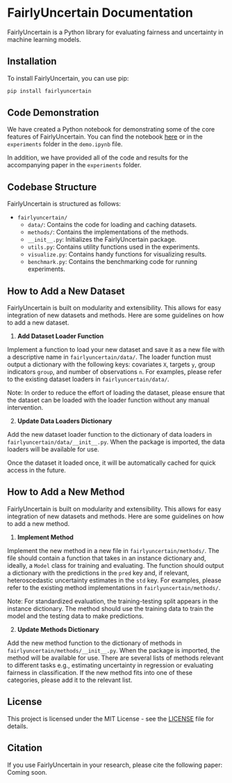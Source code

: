 # FairlyUncertain Documentation

FairlyUncertain is a Python library for evaluating fairness and uncertainty in machine learning models. 

## Installation

To install FairlyUncertain, you can use pip:

```bash
pip install fairlyuncertain
```

## Code Demonstration

We have created a Python notebook for demonstrating some of the core features of FairlyUncertain. You can find the notebook [here](https://colab.research.google.com/drive/1YJrT-EMe7DOan3jsusHLRpSl-r32Gvy9?usp=sharing) or in the `experiments` folder in the `demo.ipynb` file.

In addition, we have provided all of the code and results for the accompanying paper in the `experiments` folder.

## Codebase Structure

FairlyUncertain is structured as follows:

- `fairlyuncertain/`
  - `data/`: Contains the code for loading and caching datasets.
  - `methods/`: Contains the implementations of the methods.
  - `__init__.py`: Initializes the FairlyUncertain package.
  - `utils.py`: Contains utility functions used in the experiments.
  - `visualize.py`: Contains handy functions for visualizing results.
  - `benchmark.py`: Contains the benchmarking code for running experiments.

## How to Add a New Dataset

FairlyUncertain is built on modularity and extensibility. This allows for easy integration of new datasets and methods. Here are some guidelines on how to add a new dataset.

1. **Add Dataset Loader Function**

Implement a function to load your new dataset and save it as a new file with a descriptive name in `fairlyuncertain/data/`. The loader function must output a dictionary with the following keys: covariates `X`, targets `y`, group indicators `group`, and number of observations `n`. For examples, please refer to the existing dataset loaders in `fairlyuncertain/data/`.

Note: In order to reduce the effort of loading the dataset, please ensure that the dataset can be loaded with the loader function without any manual intervention.

2. **Update Data Loaders Dictionary**

Add the new dataset loader function to the dictionary of data loaders in `fairlyuncertain/data/__init__.py`. When the package is imported, the data loaders will be available for use.

Once the dataset it loaded once, it will be automatically cached for quick access in the future.

## How to Add a New Method

FairlyUncertain is built on modularity and extensibility. This allows for easy integration of new datasets and methods. Here are some guidelines on how to add a new method.

1. **Implement Method**

Implement the new method in a new file in `fairlyuncertain/methods/`. The file should contain a function that takes in an instance dictionary and, ideally, a `Model` class for training and evaluating. The function should output a dictionary with the predictions in the `pred` key and, if relevant, heteroscedastic uncertainty estimates in the `std` key. For examples, please refer to the existing method implementations in `fairlyuncertain/methods/`.

Note: For standardized evaluation, the training-testing split appears in the instance dictionary. The method should use the training data to train the model and the testing data to make predictions.

2. **Update Methods Dictionary**

Add the new method function to the dictionary of methods in `fairlyuncertain/methods/__init__.py`. When the package is imported, the method will be available for use. There are several lists of methods relevant to different tasks e.g., estimating uncertainty in regression or evaluating fairness in classification. If the new method fits into one of these categories, please add it to the relevant list.

## License

This project is licensed under the MIT License - see the [LICENSE](LICENSE) file for details.

## Citation

If you use FairlyUncertain in your research, please cite the following paper: Coming soon.

